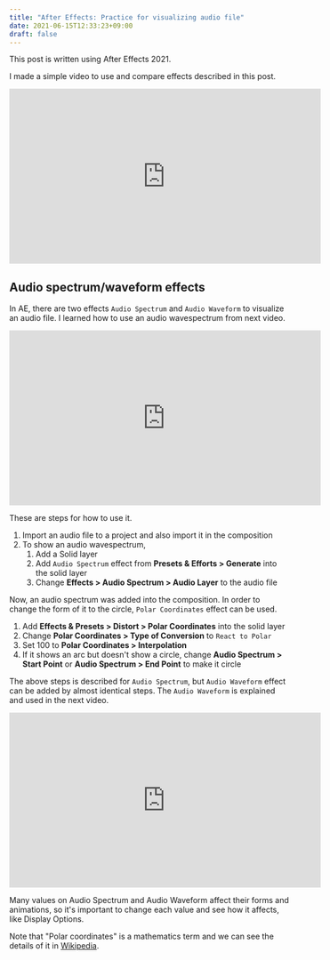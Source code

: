 ```yaml
---
title: "After Effects: Practice for visualizing audio file"
date: 2021-06-15T12:33:23+09:00
draft: false
---
```


This post is written using After Effects 2021.

I made a simple video to use and compare effects described in this post.
<iframe width="560" height="315" src="https://www.youtube.com/embed/GPUCqm7jN9A" title="YouTube video player" frameborder="0" allow="accelerometer; autoplay; clipboard-write; encrypted-media; gyroscope; picture-in-picture" allowfullscreen></iframe>



Audio spectrum/waveform effects
---

In AE, there are two effects `Audio Spectrum` and `Audio Waveform` to visualize an audio file.
I learned how to use an audio wavespectrum from next video.

<iframe width="560" height="315" src="https://www.youtube.com/embed/Dj2jIxlL0G8" title="YouTube video player" frameborder="0" allow="accelerometer; autoplay; clipboard-write; encrypted-media; gyroscope; picture-in-picture" allowfullscreen></iframe>

These are steps for how to use it.
1. Import an audio file to a project and also import it in the composition
1. To show an audio wavespectrum,
    1. Add a Solid layer
    1. Add `Audio Spectrum` effect from **Presets & Efforts > Generate** into the solid layer
    1. Change **Effects > Audio Spectrum > Audio Layer** to the audio file

Now, an audio spectrum was added into the composition.
In order to change the form of it to the circle, `Polar Coordinates` effect can be used.

1. Add **Effects & Presets > Distort > Polar Coordinates** into the solid layer
1. Change **Polar Coordinates > Type of Conversion** to `React to Polar`
1. Set 100 to **Polar Coordinates > Interpolation**
1. If it shows an arc but doesn't show a circle, change **Audio Spectrum > Start Point** or **Audio Spectrum > End Point** to make it circle


The above steps is described for `Audio Spectrum`, but `Audio Waveform` effect can be added by almost identical steps.
The `Audio Waveform` is explained and used in the next video.

<iframe width="560" height="315" src="https://www.youtube.com/embed/7EUxhkO3fpg" title="YouTube video player" frameborder="0" allow="accelerometer; autoplay; clipboard-write; encrypted-media; gyroscope; picture-in-picture" allowfullscreen></iframe>


Many values on Audio Spectrum and Audio Waveform affect their forms and animations, so it's important to change each value and see how it affects, like Display Options.


Note that "Polar coordinates" is a mathematics term and we can see the details of it in [Wikipedia](https://en.wikipedia.org/wiki/Polar_coordinate_system).
